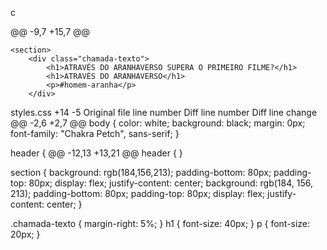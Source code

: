 c<html lang="pt-BR">
<head>
    <link rel="stylesheet" href="styles.css">
    <link rel="preconnect" href="https://fonts.googleapis.com">
    <link rel="preconnect" href="https://fonts.gstatic.com" crossorigin>
    <link
        href="https://fonts.googleapis.com/css2?family=Chakra+Petch:ital,wght@0,300;0,400;0,500;0,600;0,700;1,300;1,400;1,500;1,600;1,700&display=swap"
        rel="stylesheet">
    <title>Aluraflix</title>
</head>

@@ -9,7 +15,7 @@

    <section>
        <div class="chamada-texto">
            <h1>ATRAVÉS DO ARANHAVERSO SUPERA O PRIMEIRO FILME?</h1>
            <h1>ATRAVÉS DO ARANHAVERSO</h1>
            <p>#homem-aranha</p>
        </div>

‎styles.css
+14
-5
Original file line number	Diff line number	Diff line change
@@ -2,6 +2,7 @@ body {
    color: white;
    background: black;
    margin: 0px;
    font-family: "Chakra Petch", sans-serif;
}

header {
@@ -12,13 +13,21 @@ header {
}

section {
	background: rgb(184,156,213);
	padding-bottom: 80px;
	padding-top: 80px;
	display: flex;
	justify-content: center;
    background: rgb(184, 156, 213);
    padding-bottom: 80px;
    padding-top: 80px;
    display: flex;
    justify-content: center;
}

.chamada-texto {
    margin-right: 5%;
}
h1 {
    font-size: 40px;
}
p {
    font-size: 20px;
}
